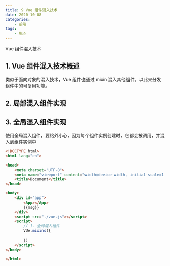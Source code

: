 ```yaml
---
title: 9 Vue 组件混入技术
date: 2020-10-08
categories:
    - 前端
tags:
	- Vue
---
```

Vue 组件混入技术
<!-- more -->


## 1. Vue 组件混入技术概述
类似于面向对象的混入技术，Vue 组件也通过 mixin 混入其他组件，以此来分发组件中的可复用功能。

## 2. 局部混入组件实现

## 3. 全局混入组件实现
使用全局混入组件，要格外小心，因为每个组件实例创建时，它都会被调用，并混入到组件实例中

```html
<!DOCTYPE html>
<html lang="en">

<head>
    <meta charset="UTF-8">
    <meta name="viewport" content="width=device-width, initial-scale=1.0">
    <title>Document</title>
</head>

<body>
    <div id="app">
        <App></App>
        {{msg}}
    </div>
    <script src="./vue.js"></script>
    <script>
        // 1. 全局混入组件
        VUe.mixins({
            
        })
    </script>
</body>

</html>
```